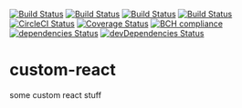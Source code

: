 [![Build Status](https://img.shields.io/github/repo-size/yurikrupnik/custom-react.svg)](https://travis-ci.org/yurikrupnik/custom-react)
[![Build Status](https://img.shields.io/github/languages/code-size/yurikrupnik/custom-react.svg)](https://travis-ci.org/yurikrupnik/custom-react)
[![Build Status](https://img.shields.io/bundlephobia/min/custom-react.svg)](https://travis-ci.org/yurikrupnik/custom-react)
[![Build Status](https://travis-ci.org/yurikrupnik/custom-react.svg?branch=master)](https://travis-ci.org/yurikrupnik/custom-react)
[![CircleCI Status](https://badgen.net/circleci/github/yurikrupnik/custom-react/master)]()
[![Coverage Status](https://coveralls.io/repos/github/yurikrupnik/custom-react/badge.svg?branch=master)](https://coveralls.io/github/yurikrupnik/custom-react?branch=master)
[![BCH compliance](https://bettercodehub.com/edge/badge/yurikrupnik/custom-react?branch=master)](https://bettercodehub.com/)
[![dependencies Status](https://david-dm.org/yurikrupnik/custom-react/status.svg)](https://david-dm.org/yurikrupnik/custom-react)
[![devDependencies Status](https://david-dm.org/yurikrupnik/custom-react/dev-status.svg)](https://david-dm.org/yurikrupnik/custom-react?type=dev)

# custom-react
some custom react stuff
